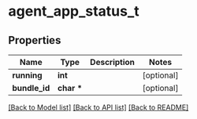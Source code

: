 # agent_app_status_t

## Properties
Name | Type | Description | Notes
------------ | ------------- | ------------- | -------------
**running** | **int** |  | [optional] 
**bundle_id** | **char \*** |  | [optional] 

[[Back to Model list]](../README.md#documentation-for-models) [[Back to API list]](../README.md#documentation-for-api-endpoints) [[Back to README]](../README.md)


